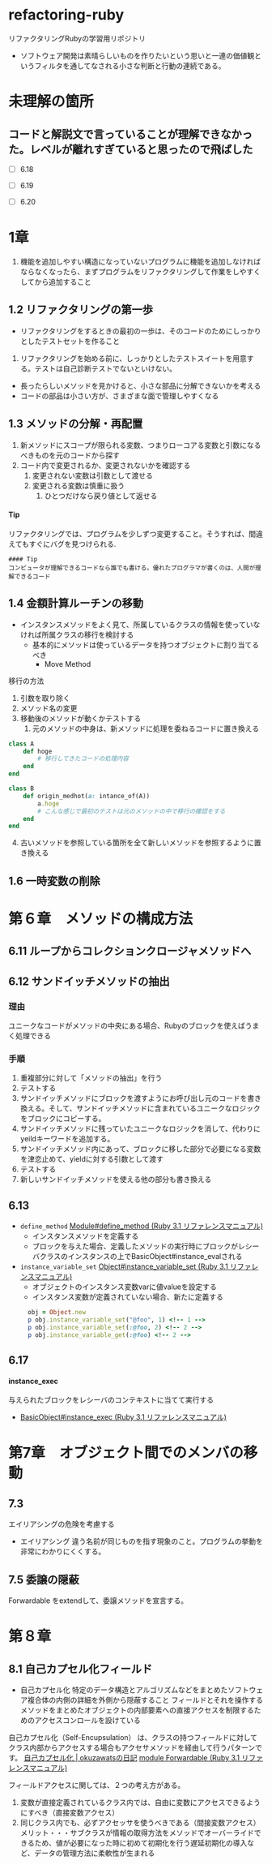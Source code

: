 # refactoring-ruby
リファクタリングRubyの学習用リポジトリ

- ソフトウェア開発は素晴らしいものを作りたいという思いと一連の価値観というフィルタを通してなされる小さな判断と行動の連続である。

# 未理解の箇所
## コードと解説文で言っていることが理解できなかった。レベルが離れすぎていると思ったので飛ばした
-[ ] 6.18
-[ ] 6.19
-[ ] 6.20


# 1章
1. 機能を追加しやすい構造になっていないプログラムに機能を追加しなければならなくなったら、まずプログラムをリファクタリングして作業をしやすくしてから追加すること
## 1.2 リファクタリングの第一歩
- リファクタリングをするときの最初の一歩は、そのコードのためにしっかりとしたテストセットを作ること

1. リファクタリングを始める前に、しっかりとしたテストスイートを用意する。テストは自己診断テストでないといけない。

- 長ったらしいメソッドを見かけると、小さな部品に分解できないかを考える
- コードの部品は小さい方が、さまざまな面で管理しやすくなる

## 1.3 メソッドの分解・再配置
1. 新メソッドにスコープが限られる変数、つまりローコアる変数と引数になるべきものを元のコードから探す
2. コード内で変更されるか、変更されないかを確認する
   1. 変更されない変数は引数として渡せる
   2. 変更される変数は慎重に扱う
      1. ひとつだけなら戻り値として返せる

#### Tip
リファクタリングでは、プログラムを少しずつ変更すること。そうすれば、間違えてもすぐにバグを見つけられる.
```
#### Tip
コンピュータが理解できるコードなら誰でも書ける。優れたプログラマが書くのは、人間が理解できるコード
```

## 1.4 金額計算ルーチンの移動
- インスタンスメソッドをよく見て、所属しているクラスの情報を使っていなければ所属クラスの移行を検討する
  - 基本的にメソッドは使っているデータを持つオブジェクトに割り当てるべき
    - Move Method

移行の方法
1. 引数を取り除く
2. メソッド名の変更
3. 移動後のメソッドが動くかテストする
   1. 元のメソッドの中身は、新メソッドに処理を委ねるコードに置き換える
```ruby
class A
	def hoge
		# 移行してきたコードの処理内容
	end
end

class B
	def origin_medhot(a: intance_of(A))
		a.hoge
		# こんな感じで最初のテストは元のメソッドの中で移行の確認をする
	end
end
```
4. 古いメソッドを参照している箇所を全て新しいメソッドを参照するように置き換える

## 1.6 一時変数の削除

# 第６章　メソッドの構成方法
## 6.11 ループからコレクションクロージャメソッドへ
## 6.12 サンドイッチメソッドの抽出
### 理由
ユニークなコードがメソッドの中央にある場合、Rubyのブロックを使えばうまく処理できる
### 手順
1. 重複部分に対して「メソッドの抽出」を行う
2. テストする
3. サンドイッチメソッドにブロックを渡すようにお呼び出し元のコードを書き換える。そして、サンドイッチメソッドに含まれているユニークなロジックをブロックにコピーする。
4. サンドイッチメソッドに残っていたユニークなロジックを消して、代わりにyeildキーワードを追加する。
5. サンドイッチメソッド内にあって、ブロックに移した部分で必要になる変数を津恋止めて、yieldに対する引数として渡す
6. テストする
7. 新しいサンドイッチメソッドを使える他の部分も書き換える

## 6.13
- `define_method`
[Module#define\_method (Ruby 3.1 リファレンスマニュアル)](https://docs.ruby-lang.org/ja/latest/method/Module/i/define_method.html)
  - インスタンスメソッドを定義する
  - ブロックを与えた場合、定義したメソッドの実行時にブロックがレシーバクラスのインスタンスの上でBasicObject#instance_evalされる
- `instance_variable_set`
[Object#instance\_variable\_set (Ruby 3.1 リファレンスマニュアル)](https://docs.ruby-lang.org/ja/latest/method/Object/i/instance_variable_set.html)
  - オブジェクトのインスタンス変数varに値valueを設定する
  - インスタンス変数が定義されていない場合、新たに定義する
  ```ruby
    obj = Object.new
    p obj.instance_variable_set("@foo", 1) <!-- 1 -->
    p obj.instance_variable_set(:@foo, 2) <!-- 2 -->
    p obj.instance_variable_get(:@foo) <!-- 2 -->
  ```

## 6.17
#### instance_exec
与えられたブロックをレシーバのコンテキストに当てて実行する
- [BasicObject#instance\_exec (Ruby 3.1 リファレンスマニュアル)](https://docs.ruby-lang.org/ja/latest/method/BasicObject/i/instance_exec.html)

# 第7章　オブジェクト間でのメンバの移動
## 7.3
エイリアシングの危険を考慮する
- エイリアシング
  違う名前が同じものを指す現象のこと。プログラムの挙動を非常にわかりにくくする。

## 7.5 委譲の隠蔽
Forwardable をextendして、委譲メソッドを宣言する。

# 第８章
## 8.1 自己カプセル化フィールド
- 自己カプセル化
特定のデータ構造とアルゴリズムなどをまとめたソフトウェア複合体の内側の詳細を外側から隠蔽すること
フィールドとそれを操作するメソッドをまとめたオブジェクトの内部要素への直接アクセスを制限するためのアクセスコンロールを設けている

自己カプセル化（Self-Encupsulation） は、クラスの持つフィールドに対してクラス内部からアクセスする場合もアクセサメソッドを経由して行うパターンです。
[自己カプセル化 | okuzawatsの日記](https://okuzawats.com/blog/self-encapsulation/)
[module Forwardable (Ruby 3.1 リファレンスマニュアル)](https://docs.ruby-lang.org/ja/latest/class/Forwardable.html)

フィールドアクセスに関しては、２つの考え方がある。
1. 変数が直接定義されているクラス内では、自由に変数にアクセスできるようにすべき（直接変数アクセス）
2. 同じクラス内でも、必ずアクセッサを使うべきである（間接変数アクセス）
  メリット・・・サブクラスが情報の取得方法をメソッドでオーバーライドできるため、値が必要になった時に初めて初期化を行う遅延初期化の導入など、データの管理方法に柔軟性が生まれる

